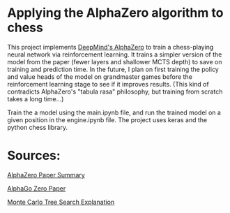 # **Applying the AlphaZero algorithm to chess**

This project implements [DeepMind's AlphaZero](https://arxiv.org/pdf/1712.01815.pdf) to train a chess-playing neural network via reinforcement learning. It trains a simpler version of the model from the paper (fewer layers and shallower MCTS depth) to save on training and prediction time.
In the future, I plan on first training the policy and value heads of the model on grandmaster games before the reinforcement learning stage to see if it improves results. (This kind of contradicts AlphaZero's "tabula rasa" philosophy, but training from scratch takes a long time...)

Train the a model using the main.ipynb file, and run the trained model on a given position in the engine.ipynb file.
The project uses keras and the python chess library.

# Sources:

[AlphaZero Paper Summary](https://arxiv.org/pdf/1712.01815.pdf)

[AlphaGo Zero Paper](https://discovery.ucl.ac.uk/id/eprint/10045895/1/agz_unformatted_nature.pdf)

[Monte Carlo Tree Search Explanation](https://www.youtube.com/watch?v=UXW2yZndl7U)